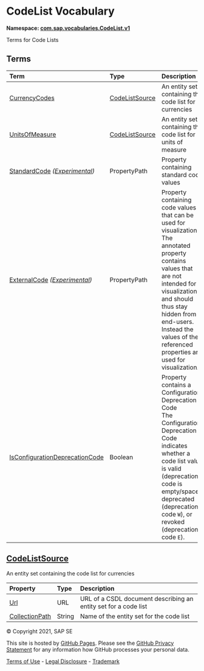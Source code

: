 # CodeList Vocabulary
**Namespace: [com.sap.vocabularies.CodeList.v1](CodeList.xml)**

Terms for Code Lists


## Terms

Term|Type|Description
:---|:---|:----------
[CurrencyCodes](./CodeList.xml#L35:~:text=<Term%20Name="-,CurrencyCodes,-")|[CodeListSource](#CodeListSource)|<a name="CurrencyCodes"></a>An entity set containing the code list for currencies
[UnitsOfMeasure](./CodeList.xml#L39:~:text=<Term%20Name="-,UnitsOfMeasure,-")|[CodeListSource](#CodeListSource)|<a name="UnitsOfMeasure"></a>An entity set containing the code list for units of measure
[StandardCode](./CodeList.xml#L54:~:text=<Term%20Name="-,StandardCode,-") *([Experimental](Common.md#Experimental))*|PropertyPath|<a name="StandardCode"></a>Property containing standard code values
[ExternalCode](./CodeList.xml#L59:~:text=<Term%20Name="-,ExternalCode,-") *([Experimental](Common.md#Experimental))*|PropertyPath|<a name="ExternalCode"></a>Property containing code values that can be used for visualization<br>The annotated property contains values that are not intended for visualization and should thus stay hidden from end-users. Instead the values of the referenced properties are used for visualization.
[IsConfigurationDeprecationCode](./CodeList.xml#L65:~:text=<Term%20Name="-,IsConfigurationDeprecationCode,-")|Boolean|<a name="IsConfigurationDeprecationCode"></a>Property contains a Configuration Deprecation Code<br>The Configuration Deprecation Code indicates whether a code list value is valid (deprecation code is empty/space), deprecated (deprecation code `W`), or revoked (deprecation code `E`).

## <a name="CodeListSource"></a>[CodeListSource](./CodeList.xml#L43:~:text=<ComplexType%20Name="-,CodeListSource,-")
An entity set containing the code list for currencies

Property|Type|Description
:-------|:---|:----------
[Url](./CodeList.xml#L45:~:text=<ComplexType%20Name="-,CodeListSource,-")|URL|URL of a CSDL document describing an entity set for a code list
[CollectionPath](./CodeList.xml#L49:~:text=<ComplexType%20Name="-,CodeListSource,-")|String|Name of the entity set for the code list

© Copyright 2021, SAP SE

This site is hosted by [GitHub Pages](https://pages.github.com/). Please see the [GitHub Privacy Statement](https://docs.github.com/en/github/site-policy/github-privacy-statement) for any information how GitHub processes your personal data.

[Terms of Use](https://www.sap.com/corporate/en/legal/terms-of-use.html) - [Legal Disclosure](https://www.sap.com/corporate/en/legal/impressum.html) - [Trademark](https://www.sap.com/about/legal/trademark.html)
